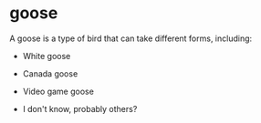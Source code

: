 # goose



A goose is a type of bird that can take different forms, including:



- White goose

- Canada goose

- Video game goose
- I don't know, probably others?